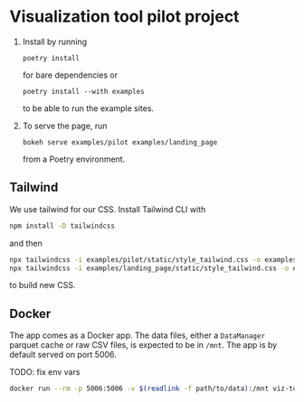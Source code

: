 # Visualization tool pilot project

1. Install by running
   ```
   poetry install
   ```
   for bare dependencies or
   ```
   poetry install --with examples
   ```
   to be able to run the example sites.

2. To serve the page, run
   ```
   bokeh serve examples/pilot examples/landing_page
   ```
   from a Poetry environment.

## Tailwind

We use tailwind for our CSS.
Install Tailwind CLI with
```bash
npm install -D tailwindcss
```
and then
```bash
npx tailwindcss -i examples/pilot/static/style_tailwind.css -o examples/pilot/static/style.css
npx tailwindcss -i examples/landing_page/static/style_tailwind.css -o examples/landing_page/static/style.css
```
to build new CSS.

## Docker

The app comes as a Docker app.
The data files, either a `DataManager` parquet cache or raw CSV files, is expected to be in `/mnt`.
The app is by default served on port 5006.

TODO: fix env vars
```bash
docker run --rm -p 5006:5006 -v $(readlink -f path/to/data):/mnt viz-tool
```
